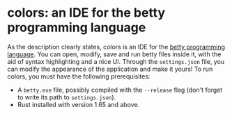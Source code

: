 # colors: an IDE for the betty programming language

As the description clearly states, colors is an IDE for the [betty programming language](https://github.com/lowfrank/betty). You can open, modify, save and run betty files inside it, with the aid of syntax highlighting and a nice UI. Through the `settings.json` file, you can modify the appearance of the application and make it yours!
To run colors, you must have the following prerequisites:
  - A `betty.exe` file, possibly compiled with the `--release` flag (don't forget to write its path to `settings.json`).
  - Rust installed with version 1.65 and above.

